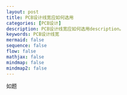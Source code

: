 ```yaml
---
layout: post
title: PCB设计线宽应如何选用
categories: [PCB设计]
description: PCB设计线宽应如何选用description。
keywords: PCB设计线宽
mermaid: false
sequence: false
flow: false
mathjax: false
mindmap: false
mindmap2: false
---
```

如题